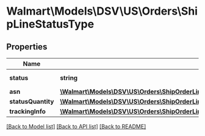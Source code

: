 # Walmart\Models\DSV\US\Orders\ShipLineStatusType

## Properties

Name | Type | Description | Notes
------------ | ------------- | ------------- | -------------
**status** | **string** | Use 'Shipped' |
**asn** | [**\Walmart\Models\DSV\US\Orders\ShipOrderLinesRequestOrderLinesOrderLineInnerOrderLineStatusesOrderLineStatusInnerAsn**](ShipOrderLinesRequestOrderLinesOrderLineInnerOrderLineStatusesOrderLineStatusInnerAsn.md) |  | [optional]
**statusQuantity** | [**\Walmart\Models\DSV\US\Orders\ShipOrderLinesRequestOrderLinesOrderLineInnerOrderLineStatusesOrderLineStatusInnerStatusQuantity**](ShipOrderLinesRequestOrderLinesOrderLineInnerOrderLineStatusesOrderLineStatusInnerStatusQuantity.md) |  |
**trackingInfo** | [**\Walmart\Models\DSV\US\Orders\ShipOrderLinesRequestOrderLinesOrderLineInnerOrderLineStatusesOrderLineStatusInnerTrackingInfo**](ShipOrderLinesRequestOrderLinesOrderLineInnerOrderLineStatusesOrderLineStatusInnerTrackingInfo.md) |  |


[[Back to Model list]](./) [[Back to API list]](../../../../../README.md#supported-apis) [[Back to README]](../../../../../README.md)
